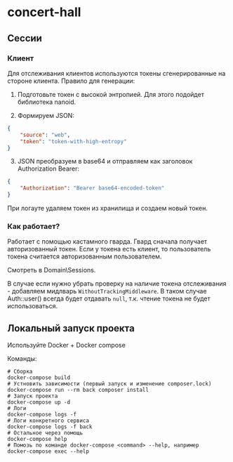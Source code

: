 # concert-hall

## Сессии

### Клиент
Для отслеживания клиентов используются токены сгенерированные на стороне клиента.
Правило для генерации:

1. Подготовьте токен с высокой энтропией. Для этого подойдет библиотека nanoid.

2. Формируем JSON:
```json
{
    "source": "web",
    "token": "token-with-high-entropy" 
}
```

3. JSON преобразуем в base64 и отправляем как заголовок Authorization Bearer:
```json
{
    "Authorization": "Bearer base64-encoded-token"
}
```

При логауте удаляем токен из хранилища и создаем новый токен.

### Как работает?

Работает с помощью кастамного гварда. Гвард сначала получает авторизованный токен. Если у токена есть клиент, то пользователь токена считается авторизованным пользователем.

Смотреть в Domain\Sessions.

В случае если нужно убрать проверку на наличие токена отслеживания - добавляем мидлварь `WithoutTrackingMiddleware`. В таком случае Auth::user() всегда будет отдавать `null`, т.к. чтение токена не будет использоваться.

## Локальный запуск проекта

Используйте Docker + Docker compose

Команды:

```shell
# Сборка 
docker-compose build
# Устновить зависимости (первый запуск и изменение composer.lock)
docker-compose run --rm back composer install
# Запуск проекта
docker-compose up -d
# Логи
docker-compose logs -f
# Логи конкретного сервиса
docker-compose logs -f back
# Остальное через помощь
docker-compose help
# Помозь по команде docker-compose <command> --help, например
docker-compose exec --help
```
